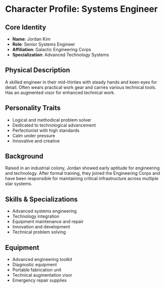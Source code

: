 # Character Profile: Systems Engineer

## Core Identity
- **Name**: Jordan Kim
- **Role**: Senior Systems Engineer
- **Affiliation**: Galactic Engineering Corps
- **Specialization**: Advanced Technology Systems

## Physical Description
A skilled engineer in their mid-thirties with steady hands and keen eyes for detail. Often wears practical work gear and carries various technical tools. Has an augmented visor for enhanced technical work.

## Personality Traits
- Logical and methodical problem solver
- Dedicated to technological advancement
- Perfectionist with high standards
- Calm under pressure
- Innovative and creative

## Background
Raised in an industrial colony, Jordan showed early aptitude for engineering and technology. After formal training, they joined the Engineering Corps and have been responsible for maintaining critical infrastructure across multiple star systems.

## Skills & Specializations
- Advanced systems engineering
- Technology integration
- Equipment maintenance and repair
- Innovation and development
- Technical problem solving

## Equipment
- Advanced engineering toolkit
- Diagnostic equipment
- Portable fabrication unit
- Technical augmentation visor
- Emergency repair supplies
